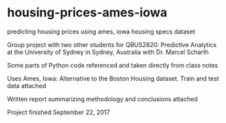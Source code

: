 # housing-prices-ames-iowa
predicting housing prices using ames, iowa housing specs dataset

Group project with two other students for QBUS2820: Predictive Analytics at the University of Sydney in Sydney, Australia with Dr. Marcel Scharth

Some parts of Python code referenced and taken directly from class notes

Uses Ames, Iowa: Alternative to the Boston Housing dataset. Train and test data attached

Written report summarizing methodology and conclusions attached

Project finished September 22, 2017


